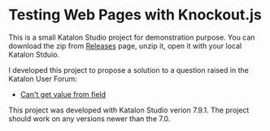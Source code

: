 # Testing Web Pages with Knockout.js

This is a small Katalon Studio project for demonstration purpose.
You can download the zip from [Releases]() page, unzip it, open it with your local Katalon Stduio.

I developed this project to propose a solution to a question raised in the Katalon User Forum:

- [Can't get value from field](https://forum.katalon.com/t/cant-get-value-from-field/51945)

This project was developed with Katalon Studio verion 7.9.1. The project should work on any versions newer than the 7.0.

